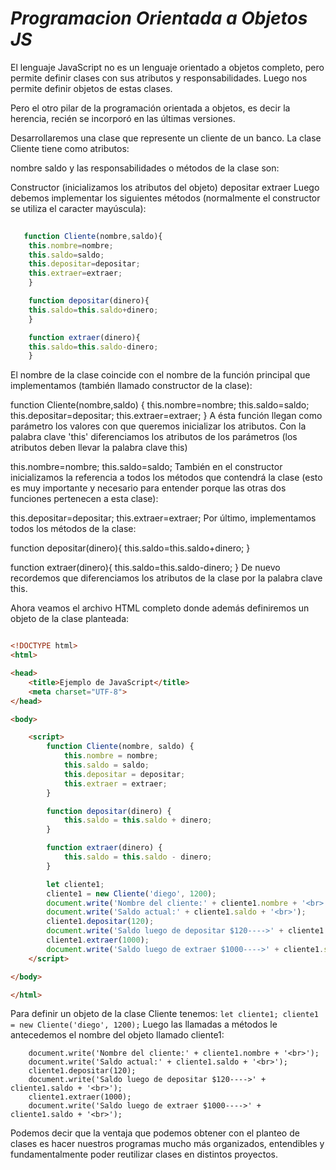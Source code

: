 # *Programacion Orientada a Objetos JS*


El lenguaje JavaScript no es un lenguaje orientado a objetos completo, pero permite definir clases con sus atributos y responsabilidades.
Luego nos permite definir objetos de estas clases.

Pero el otro pilar de la programación orientada a objetos, es decir la herencia, recién se incorporó en las últimas versiones.

Desarrollaremos una clase que represente un cliente de un banco.
La clase Cliente tiene como atributos:

nombre
saldo
y las responsabilidades o métodos de la clase son:

Constructor (inicializamos los atributos del objeto)
depositar
extraer
Luego debemos implementar los siguientes métodos (normalmente el constructor se utiliza el caracter mayúscula):

```javascript
   
   function Cliente(nombre,saldo){
    this.nombre=nombre;
    this.saldo=saldo;
    this.depositar=depositar;
    this.extraer=extraer;
    }

    function depositar(dinero){
    this.saldo=this.saldo+dinero;
    }

    function extraer(dinero){
    this.saldo=this.saldo-dinero;
    }

```

El nombre de la clase coincide con el nombre de la función principal que implementamos (también llamado constructor de la clase):

function Cliente(nombre,saldo)
{
  this.nombre=nombre;
  this.saldo=saldo;
  this.depositar=depositar;
  this.extraer=extraer;
}
A ésta función llegan como parámetro los valores con que queremos inicializar los atributos. Con la palabra clave 'this' diferenciamos los atributos de los parámetros (los atributos deben llevar la palabra clave this)

  this.nombre=nombre;
  this.saldo=saldo;
También en el constructor inicializamos la referencia a todos los métodos que contendrá la clase (esto es muy importante y necesario para entender porque las otras dos funciones pertenecen a esta clase):

  this.depositar=depositar;
  this.extraer=extraer;
Por último, implementamos todos los métodos de la clase:

function depositar(dinero){
  this.saldo=this.saldo+dinero;
}

function extraer(dinero){
  this.saldo=this.saldo-dinero;
}
De nuevo recordemos que diferenciamos los atributos de la clase por la palabra clave this.

Ahora veamos el archivo HTML completo donde además definiremos un objeto de la clase planteada:


```html

<!DOCTYPE html>
<html>

<head>
    <title>Ejemplo de JavaScript</title>
    <meta charset="UTF-8">
</head>

<body>

    <script>
        function Cliente(nombre, saldo) {
            this.nombre = nombre;
            this.saldo = saldo;
            this.depositar = depositar;
            this.extraer = extraer;
        }

        function depositar(dinero) {
            this.saldo = this.saldo + dinero;
        }

        function extraer(dinero) {
            this.saldo = this.saldo - dinero;
        }

        let cliente1;
        cliente1 = new Cliente('diego', 1200);
        document.write('Nombre del cliente:' + cliente1.nombre + '<br>');
        document.write('Saldo actual:' + cliente1.saldo + '<br>');
        cliente1.depositar(120);
        document.write('Saldo luego de depositar $120---->' + cliente1.saldo + '<br>');
        cliente1.extraer(1000);
        document.write('Saldo luego de extraer $1000---->' + cliente1.saldo + '<br>');
    </script>

</body>

</html>

```


Para definir un objeto de la clase Cliente tenemos:
    ```
        let cliente1;
        cliente1 = new Cliente('diego', 1200);
    ```
Luego las llamadas a métodos le antecedemos el nombre del objeto llamado cliente1:
    
        document.write('Nombre del cliente:' + cliente1.nombre + '<br>');
        document.write('Saldo actual:' + cliente1.saldo + '<br>');
        cliente1.depositar(120);
        document.write('Saldo luego de depositar $120---->' + cliente1.saldo + '<br>');
        cliente1.extraer(1000);
        document.write('Saldo luego de extraer $1000---->' + cliente1.saldo + '<br>');
    
Podemos decir que la ventaja que podemos obtener con el planteo de clases es hacer nuestros programas mucho más organizados, entendibles y fundamentalmente poder reutilizar clases en distintos proyectos.
